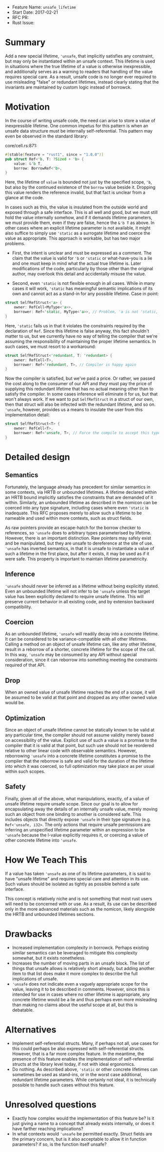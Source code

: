 - Feature Name: `unsafe_lifetime`
- Start Date: 2017-02-21
- RFC PR: 
- Rust Issue: 

# Summary
[summary]: #summary

Add a new special lifetime, `'unsafe`, that implicitly satisfies any constraint, but may only be instantiated within an unsafe context. This lifetime is used in situations where the true lifetime of a value is otherwise inexpressible, and additionally serves as a warning to readers that handling of the value requires special care. As a result, unsafe code is no longer ever required to use misleading "false" or redundant lifetimes, instead clearly stating that the invariants are maintained by custom logic instead of borrowck.

# Motivation
[motivation]: #motivation

In the course of writing unsafe code, the need can arise to store a value of inexpressible lifetime. One common impetus for this pattern is when an unsafe data structure must be internally self-referential. This pattern may even be observed in the standard library:

core/cell.rs:871:

```rust
#[stable(feature = "rust1", since = "1.0.0")]
pub struct Ref<'b, T: ?Sized + 'b> {
    value: &'b T,
    borrow: BorrowRef<'b>,
}
```

Here, the lifetime of `value` is bounded not just by the specified scope, `'b`, but also by the continued existence of the `borrow` value beside it. Dropping this value renders the reference invalid, but that fact is unclear from a glance at the code.

 In cases such as this, the value is insulated from the outside world and exposed through a safe interface. This is all well and good, but we must still hold the value internally somehow, and if it demands lifetime parameters, we must provide them, even if they are false, hence the `&'b T` as above. In other cases where an explicit lifetime parameter is not available, it might also suffice to simply use `'static` as a surrogate lifetime and coerce the value as appropriate. This approach is workable, but has two major problems.

* First, the intent is unclear and must be expressed as a comment. The claim that the value is valid for `'b` or `'static` or what-have-you is a lie and one must keep in mind what the actual true lifetime is. Later modifications of the code, particularly by those other than the original author, may overlook this detail and accidentally misuse the value.

* Second, even `'static` is not flexible enough in all cases. While in many cases it will work, `'static` has meaningful semantic implications of its own and cannot act as a stand-in for any possible lifetime. Case in point:

```rust
struct SelfRefStruct<'a> {
    owner: RefCell<MyType<'a>>,
    borrower: Ref<'static, MyType<'a>>, // Problem, 'a is not 'static, this type can't exist
}
```

Here, `'static` fails us in that it violates the constraints required by the declaration of `Ref`. Since this lifetime is false anyway, this fact shouldn't matter to us, but we currently have no way of telling the compiler that we're assuming the responsibility of maintaining the proper lifetime semantics. In such cases, we must resort to a workaround:

```rust
struct SelfRefStruct<'redundant, T: 'redundant> {
    owner: RefCell<T>,
    borrower: Ref<'redundant, T>, // Compiler is happy again
}
```

Now the compiler is satisfied, but we've paid a price. Or rather, we passed the cost along to the consumer of our API and _they_ must pay the price of supplying this redundant lifetime that has no actual meaning other than to satisfy the compiler. In some cases inference will eliminate it for us, but that won't always work. If we want to put `SelfRefStruct` in a struct of our own, then that struct will also be infected with the redundant lifetime, and so on. `'unsafe`, however, provides us a means to insulate the user from this implementation detail:

```rust
struct SelfRefStruct<T> {
    owner: RefCell<T>,
    borrower: Ref<'unsafe, T>, // Force the compile to accept this type without an additional parameter.
}
```

# Detailed design
[design]: #detailed-design

## Semantics
Fortunately, the language already has precedent for similar semantics in some contexts, via HRTB or unbounded lifetimes. A lifetime declared within an HRTB bound implicitly satisfies the constraints that are demanded of it within. Similarly, an unbounded lifetime as described in the nomicon can be coerced into any type signature, including cases where even `'static` is inadequate. This RFC proposes merely to allow such a lifetime to be nameable and used within more contexts, such as struct fields.

As raw pointers provide an escape-hatch for the borrow checker to references, so `'unsafe` does to arbitrary types parameterised by lifetime. However, there is an important distinction. Raw pointers may safely exist and be manipulated, but they are unsafe to dereference at the site of use. `'unsafe` has inverted semantics, in that it is unsafe to instantiate a value of such a lifetime in the first place, but after it exists, it may be used as if it were safe. This property is important to maintain lifetime parametricity.

## Inference
`'unsafe` should never be inferred as a lifetime without being explicitly stated. Even an unbounded lifetime will not infer to be `'unsafe` unless the target value has been explicitly declared to require unsafe lifetime. This will preserve current behavior in all existing code, and by extension backward compatibility.

## Coercion
As an unbounded lifetime, `'unsafe` will readily decay into a concrete lifetime. It can be considered to be variance-compatible with all other lifetimes. Calling a method on an object of unsafe lifetime can, like any other lifetime, result in a reborrow of a shorter, concrete lifetime for the scope of the call. In this way, `'unsafe` may be consumed by any API without special consideration, since it can reborrow into something meeting the constraints required of that API.

## Drop
When an owned value of unsafe lifetime reaches the end of a scope, it will be assumed to be valid at that point and dropped as any other owned value would be.

## Optimization
Since an object of unsafe lifetime cannot be statically known to be valid at any particular time, the compiler should not assume validity merely based on accessibility of the value. Explicit use of such a value is a promise to the compiler that it is valid at that point, but such use should not be reordered relative to other linear code with observable semantics. However, reborrowing `'unsafe` into a concrete lifetime constitutes a promise to the compiler that the reborrow is safe and valid for the duration of the lifetime into which it was coerced, so full optimization may take place as per usual within such scopes.

## Safety
Finally, given all of the above, what manipulations, exactly, of a value of unsafe lifetime require unsafe scope. Since our goal is to allow for encapsulating away the details of an internally unsafe value, merely moving such an object from one binding to another is considered safe. This includes objects that directly expose `'unsafe` in their type signature (e.g. `Ref<'unsafe, i32>`. The only actions that require unsafe permissions are inferring an unspecified lifetime parameter within an expression to be `'unsafe` because the l-value explicitly requires it, or coercing a value of other concrete lifetime into `'unsafe`.

# How We Teach This
[how-we-teach-this]: #how-we-teach-this

If a value has taken `'unsafe` as one of its lifetime parameters, it is said to have "unsafe lifetime" and requires special care and attention in its use. Such values should be isolated as tightly as possible behind a safe interface.

This concept is relatively niche and is not something that most rust users will need to be concerned with or use. As a result, its use can be described only in the more advanced materials such as the nomicon, likely alongside the HRTB and unbounded lifetimes sections.

# Drawbacks
[drawbacks]: #drawbacks

* Increased implementation complexity in borrowck. Perhaps existing similar semantics can be leveraged to mitigate this complexity somewhat, but it exists nonetheless.
* Increases the number of moving parts in an unsafe block. The list of things that unsafe allows is relatively short already, but adding another item to that list does make it more complex to describe the full implications of unsafe.
*  `'unsafe` does not indicate even a vaguely appropriate scope for the value, leaving it to be described in comments. However, since this is intended for use in cases where no other lifetime is appropriate, any concrete lifetime would be a lie and thus perhaps even more misleading than making no claims about the useful scope at all, but this is debatable.

# Alternatives
[alternatives]: #alternatives

* Implement self-referential structs. Many, if perhaps not all, use cases for this could perhaps be also expressed with self-referential structs. However, that is a far more complex feature. In the meantime, the presence of this feature enables the implementation of self-referential structs at the library level today, if not with ideal ergonomics.
* Do nothing. As described above, `'static` or other concrete lifetimes can sometimes be used as stand-ins, or in the worst case additional, redundant lifetime parameters. While certainly not ideal, it is technically possible to handle such cases without this feature.

# Unresolved questions
[unresolved]: #unresolved-questions

* Exactly how complex would the implementation of this feature be? Is it just giving a name to a concept that already exists internally, or does it have farther reaching implications?
* In what contexts would `'unsafe` be permitted exactly. Struct fields are the primary concern, but is it also acceptable to allow it in function parameters? if so, is the function itself unsafe?

